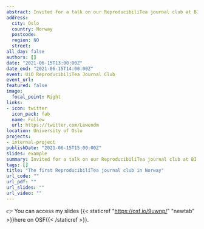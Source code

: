 ```yaml
---
abstract: Invited for a talk on our ReproducibiliTea journal club at BI Norwegian Business School (the first in Norway!) for the UiO ReproducibiliTea journal club at the University of Oslo.
address:
  city: Oslo
  country: Norway
  postcode: 
  region: NO
  street: 
all_day: false
authors: []
date: "2021-06-15T13:00:00Z"
date_end: "2021-06-15T14:00:00Z"
event: UiO ReproducibiliTea Journal Club
event_url: 
featured: false
image:
  focal_point: Right
links:
- icon: twitter
  icon_pack: fab
  name: Follow
  url: https://twitter.com/Lewendm
location: University of Oslo
projects:
- internal-project
publishDate: "2021-06-15T15:00:00Z"
slides: example
summary: Invited for a talk on our ReproducibiliTea journal club at BI Norwegian Business School (the first in Norway!) for the UiO ReproducibiliTea journal club at the University of Oslo.
tags: []
title: "The first ReproducibiliTea journal club in Norway"
url_code: ""
url_pdf: ""
url_slides: ""
url_video: ""
---
```


👉 You can access my slides {{< staticref "https://osf.io/9uwnp/" "newtab" >}}here on OSF{{< /staticref >}}.
